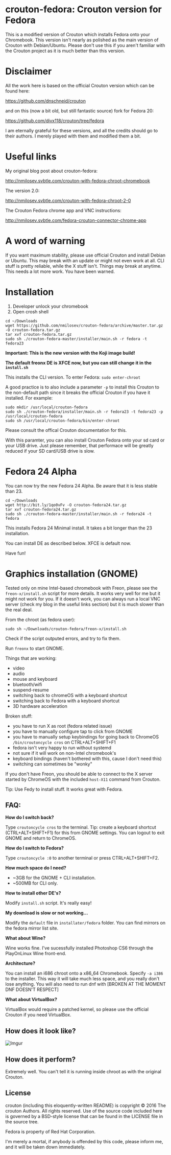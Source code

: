 crouton-fedora: Crouton version for Fedora
=================================================

This is a modified version of Crouton which installs Fedora onto your Chromebook.
This version isn't nearly as polished as the main version of Crouton with Debian/Ubuntu.
Please don't use this if you aren't familiar with the Crouton project as it is much better
than this version.

Disclaimer
=================================================

All the work here is based on the official Crouton version which can be found here:

https://github.com/dnschneid/crouton

and on this (now a bit old, but still fantastic source) fork for Fedora 20:

https://github.com/divx118/crouton/tree/fedora

I am eternally grateful for these versions, and all the credits should go to their authors.
I merely played with them and modified them a bit.

Useful links
=================================================

My original blog post about crouton-fedora:

http://nmilosev.svbtle.com/crouton-with-fedora-chroot-chromebook

The version 2.0:

http://nmilosev.svbtle.com/crouton-with-fedora-chroot-2-0

The Crouton Fedora chrome app and VNC instructions:

http://nmilosev.svbtle.com/fedora-crouton-connector-chrome-app

A word of warning
=================================================

If you want maximum stability, please use official Crouton and install Debian or Ubuntu.
This may break with an update or might not even work at all. CLI stuff is pretty reliable,
while the X stuff isn't. Things may break at anytime. This needs a lot more work.
You have been warned.

Installation
=================================================

1. Developer unlock your chromebook
2. Open crosh shell

```
cd ~/Downloads
wget https://github.com/nmilosev/crouton-fedora/archive/master.tar.gz -O crouton-fedora.tar.gz
tar xvf crouton-fedora.tar.gz
sudo sh ./crouton-fedora-master/installer/main.sh -r fedora -t fedora23
```

**Important: This is the new version with the Koji image build!**

**The default freonx DE is XFCE now, but you can still change it in the ```install.sh```**

This installs the CLI version. To enter Fedora: ```sudo enter-chroot```

A good practice is to also include a parameter ```-p``` to install this Crouton to the non-default path
since it breaks the official Crouton if you have it installed. For example:

```
sudo mkdir /usr/local/crouton-fedora
sudo sh ./crouton-fedora/installer/main.sh -r fedora23 -t fedora23 -p /usr/local/crouton-fedora
sudo sh /usr/local/crouton-fedora/bin/enter-chroot
```

Please consult the offical Crouton documentation for this.

With this paramter, you can also install Crouton Fedora onto your sd card or your USB drive. Just please
remember, that performace will be greatly reduced if your SD card/USB drive is slow.

Fedora 24 Alpha
=================================================

You can now try the new Fedora 24 Alpha. Be aware that it is less stable than 23.

```
cd ~/Downloads
wget http://bit.ly/1qo0vFv -O crouton-fedora24.tar.gz
tar xvf crouton-fedora24.tar.gz
sudo sh ./crouton-fedora-master/installer/main.sh -r fedora24 -t fedora
```

This installs Fedora 24 Minimal install. It takes a bit longer than the 23 installation.

You can install DE as described below. XFCE is default now.

Have fun!

Graphics installation (GNOME)
=================================================

Tested only on mine Intel-based chromebook with Freon, please see the ```freon-x/install.sh```
script for more details. It works very well for me but it might not work for you. If it doesn't work,
you can always run a local VNC server (check my blog in the useful links section) but it is much slower
than the real deal.

From the chroot (as fedora user):

```
sudo sh ~/Downloads/crouton-fedora/freon-x/install.sh
```

Check if the script outputed errors, and try to fix them.

Run ```freonx``` to start GNOME.

Things that are working:

- video
- audio
- mouse and keyboard
- bluetooth/wifi
- suspend-resume
- switching back to chromeOS with a keyboard shortcut
- switching back to Fedora with a keyboard shortcut
- 3D hardware acceleration

Broken stuff:

- you have to run X as root (fedora related issue)
- you have to manually configure tap to click from GNOME
- you have to manually setup keybindings for going back to ChromeOS ```/bin/croutoncycle cros``` on CTRL+ALT+SHIFT+F1
- fedora isn't very happy to run without systemd
- not sure if it will work on non-Intel chromebook's
- keyboard bindings (haven't bothered with this, cause I don't need this)
- switching can sometimes be "wonky"

If you don't have Freon, you should be able to connect to the X server started by ChromeOS
with the included ```host-X11``` command from Crouton.

Tip: Use Fedy to install stuff. It works great with Fedora.

FAQ:
---

**How do I switch back?**

Type ```croutoncycle cros``` to the terminal. Tip: create a keyboard shortcut (CTRL+ALT+SHIFT+F1) for this
from GNOME settings. You can logout to exit GNOME and return to ChromeOS.

**How do I switch to Fedora?**

Type ```croutoncycle :0``` to another terminal or press CTRL+ALT+SHIFT+F2.

**How much space do I need?**

- ~3GB for the GNOME + CLI installation.
- ~500MB for CLI only.

**How to install other DE's?**

Modify ```install.sh``` script. It's really easy!

**My download is slow or not working...**

Modify the ```default``` file in ```installater/fedora``` folder. You can find mirrors on the
fedora mirror list site.

**What about Wine?**

Wine works fine. I've sucessfully installed Photoshop CS6 through the PlayOnLinux Wine front-end.

**Architecture?**

You can install an i686 chroot onto a x86_64 Chromebook. Specify ```-a i386``` to the installer. This way it will take
much less space, and you really don't lose anything. You will also need to run dnf with [BROKEN AT THE MOMENT DNF DOESN'T RESPECT]

**What about VirtualBox?**

VirtualBox would require a patched kernel, so please use the official Crouton if you need VirtualBox.

How does it look like?
---
![Imgur](http://i.imgur.com/J9RzbVo.jpg)

How does it perform?
---

Extremely well. You can't tell it is running inside chroot as with the original Crouton.

License
-------
crouton (including this eloquently-written README) is copyright &copy; 2016 The
crouton Authors. All rights reserved. Use of the source code included here is
governed by a BSD-style license that can be found in the LICENSE file in the
source tree.

Fedora is property of Red Hat Corporation.

I'm merely a mortal, if anybody is offended by this code, please inform me, and it
will be taken down immediately.
